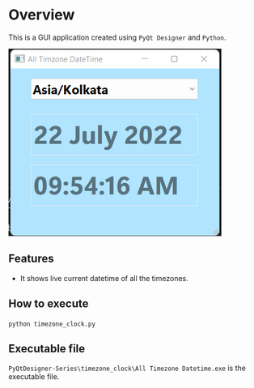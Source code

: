 # Overview
This is a GUI application created using `PyQt Designer` and `Python`.

![ alt text ](images/timezone_clock.png)

## Features
- It shows live current datetime of all the timezones.
 
## How to execute
`python timezone_clock.py`

## Executable file
`PyQtDesigner-Series\timezone_clock\All Timezone Datetime.exe` is the executable file.
